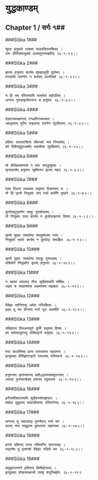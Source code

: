 युद्धकाण्डम्
===============================


## Chapter 1  / सर्गः १##


###Slōka 1###


    श्रुत्वा हनुमतो वाक्यम् यथावद्भिभाषितम् ।
    रामः प्रीतिसमायुक्तो वाक्यमुत्तरमब्रवीत् ॥६-१-१॥।।


###Slōka 2###


    कृतम् हनुमता कार्यम् सुमहद्भुवि दुर्लभम् ।
    मनसापि यदन्येन न शक्यम् धरणीतले ॥६-१-२॥।।


###Slōka 3###


    न हि तम् परिपश्यामि यस्तरेत महोदधिम् ।
    अन्यत्र गुरुडाद्वायोरन्यत्र च हनूमतः ॥६-१-३॥।।


###Slōka 4###


    देवदानवयक्षाणाम् गन्धर्वोरगरक्षसाम् ।
    अप्रधृष्याम् पुरीम् लङ्काम् रावणेन सुरक्षिताम् ॥६-१-४॥।।


###Slōka 5###


    प्रविष्टः सत्त्वमाश्रित्य जीवन्को नाम निष्क्रमेत् ।
    को विशेत्सुदुराधर्षाम् राक्षसैश्च सुरक्षिताम् ॥६-१-५॥।।


###Slōka 6###


    यो वीर्यबलसम्पन्नो न समः स्याद्धनूमतः ।
    भृत्यकार्यम् हनुमता सुग्रीवस्य कृतम् महत् ॥६-१-६॥।।


###Slōka 7###


    एवम् विधाय स्वबलम् सदृशम् विक्रमस्य च ।
    यो हि भृत्यो नियुक्तः सन् भर्त्रा कर्मणि दुष्करे ॥६-१-७॥।।


###Slōka 8###


    कुर्यात्तदुनुरागेण तमहुः पुरुषोत्तमम् ।
    यो नियुक्तः परम् कार्यम् न कुर्यान्नऋपतेः प्रियम् ॥६-१-८॥।।


###Slōka 9###


    भृत्यो युक्तः समर्थश्च तमाहुर्मध्यम् नरम् ।
    नियुक्तो नृपतेः कार्यम् न कुर्याद्यः समाहितः ॥६-१-९॥।।


###Slōka 10###


    भृत्यो युक्तः समर्थश्च तमाहुः पुरुष्धमम् ।
    तन्नियोगे नियुक्तेन कृतम् हनूमता ॥६-१-१०॥।।


###Slōka 11###


    न चात्मा लघताम् नीतः सुग्रीवश्चापि तोषितः ।
    अहम् च रघवम्शश्च लक्ष्मणश्च महाबलः ॥६-१-११॥।।


###Slōka 12###


    वैदेह्या दर्शनेनाद्य धर्मतः परिरक्षिताः ।
    इदम् तु मम दीनस्य मनो भूयः प्रकर्षति ॥६-१-१२॥।।


###Slōka 13###


    यदिहास्य प्रियाक्ष्यातुर्न कुर्मि सदृशम् प्रियम् ।
    एष सर्वस्वभूतस्तु परिष्वङ्गो हनुमतः ॥६-१-१३॥।।


###Slōka 14###


    मया कालमिमम् प्राप्य दत्तस्तस्य महात्मनः ।
    इत्युक्त्वा प्रीतिहृष्टाङ्गो रामस्तम् परिष्स्वजे ॥६-१-१४॥।।


###Slōka 15###


    हनुमन्तम् कृतात्मानम् क्R६इतवाक्यमुपागतम् ।
    ध्यात्वा पुनरुवाचेदम् वचनम् रघुसत्तमः ॥६-१-१५॥।।


###Slōka 16###


    हरीनामीश्वरस्यापि सुग्रीवस्योपशृण्वतः ।
    सर्वथा सुकृतम् तावत्सीतायाः परिमार्गणम् ॥६-१-१६॥।।


###Slōka 17###


    सागरम् तु समासाद्य पुनर्नष्टम् मनो मम ।
    कथम् नाम समुद्रस्य दुष्पारस्य महाम्भसः ॥६-१-१७॥।।


###Slōka 18###


    हरयो दक्षिणम् पारम् गमिष्यन्ति समागताह् ।
    यद्यप्येष तु वृत्तान्तो वैदेह्या गदितो मम ॥६-१-१८॥।।


###Slōka 19###


    समुद्रपारगमने हरीणाम् किमिहोत्तरम् ।
    इत्युक्त्वा शोकसम्भ्रान्तो रामह् शत्रुनिबर्हणः ॥६-१-१९॥


